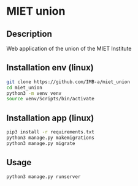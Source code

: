 # MIET union

## Description
Web application of the union of the MIET Institute
## Installation env (linux)

``` bash
git clone https://github.com/IMB-a/miet_union
cd miet_union
python3 -m venv venv
source venv/Scripts/bin/activate
```

## Installation app (linux)
``` bash
pip3 install -r requirements.txt
python3 manage.py makemigrations
python3 manage.py migrate
```

## Usage
``` bash
python3 manage.py runserver
```
